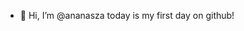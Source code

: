- 👋 Hi, I’m @ananasza
today is my first day on github! 

<!---
ananasza/ananasza is a ✨ special ✨ repository because its `README.md` (this file) appears on your GitHub profile.
You can click the Preview link to take a look at your changes.
--->
